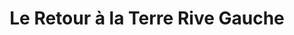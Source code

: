 ---
title: "Le Retour à la Terre Rive Gauche"
url: /paris/le-retour-a-la-terre-rive-gauche/
shop: supermarché
---